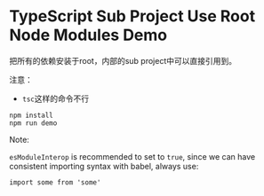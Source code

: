 TypeScript Sub Project Use Root Node Modules Demo
===========================

把所有的依赖安装于root，内部的sub project中可以直接引用到。

注意：

- `tsc`这样的命令不行

```
npm install
npm run demo
```

Note:

`esModuleInterop` is recommended to set to `true`,
since we can have consistent importing syntax with babel,
always use:

```
import some from 'some'
```

